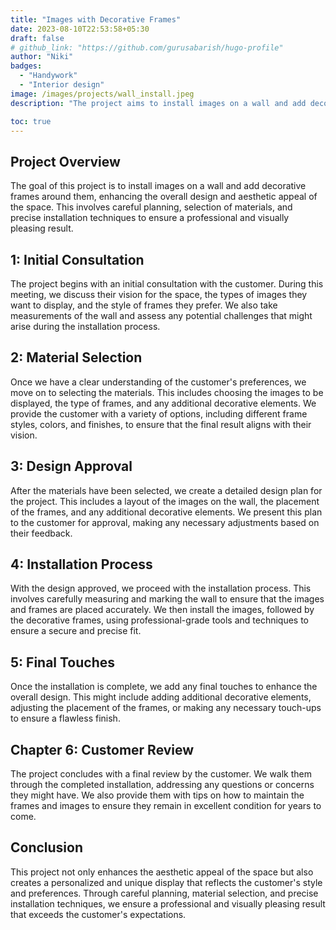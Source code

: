 ```yaml
---
title: "Images with Decorative Frames"
date: 2023-08-10T22:53:58+05:30
draft: false
# github_link: "https://github.com/gurusabarish/hugo-profile"
author: "Niki"
badges:
  - "Handywork"
  - "Interior design"
image: /images/projects/wall_install.jpeg
description: "The project aims to install images on a wall and add decorative frames around them, enhancing the design."

toc: true
---
```


## Project Overview

The goal of this project is to install images on a wall and add decorative frames around them, enhancing the overall design and aesthetic appeal of the space. This involves careful planning, selection of materials, and precise installation techniques to ensure a professional and visually pleasing result.

## 1: Initial Consultation

The project begins with an initial consultation with the customer. During this meeting, we discuss their vision for the space, the types of images they want to display, and the style of frames they prefer. We also take measurements of the wall and assess any potential challenges that might arise during the installation process.

## 2: Material Selection

Once we have a clear understanding of the customer's preferences, we move on to selecting the materials. This includes choosing the images to be displayed, the type of frames, and any additional decorative elements. We provide the customer with a variety of options, including different frame styles, colors, and finishes, to ensure that the final result aligns with their vision.

## 3: Design Approval

After the materials have been selected, we create a detailed design plan for the project. This includes a layout of the images on the wall, the placement of the frames, and any additional decorative elements. We present this plan to the customer for approval, making any necessary adjustments based on their feedback.

## 4: Installation Process

With the design approved, we proceed with the installation process. This involves carefully measuring and marking the wall to ensure that the images and frames are placed accurately. We then install the images, followed by the decorative frames, using professional-grade tools and techniques to ensure a secure and precise fit.

## 5: Final Touches

Once the installation is complete, we add any final touches to enhance the overall design. This might include adding additional decorative elements, adjusting the placement of the frames, or making any necessary touch-ups to ensure a flawless finish.

## Chapter 6: Customer Review

The project concludes with a final review by the customer. We walk them through the completed installation, addressing any questions or concerns they might have. We also provide them with tips on how to maintain the frames and images to ensure they remain in excellent condition for years to come.

## Conclusion

This project not only enhances the aesthetic appeal of the space but also creates a personalized and unique display that reflects the customer's style and preferences. Through careful planning, material selection, and precise installation techniques, we ensure a professional and visually pleasing result that exceeds the customer's expectations.

```